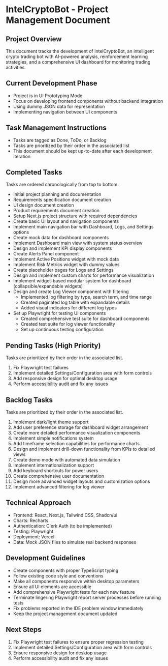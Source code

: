 # IntelCryptoBot - Project Management Document

## Project Overview
This document tracks the development of IntelCryptoBot, an intelligent crypto trading bot with AI-powered analysis, reinforcement learning strategies, and a comprehensive UI dashboard for monitoring trading activities.

## Current Development Phase
- Project is in UI Prototyping Mode
- Focus on developing frontend components without backend integration
- Using dummy JSON data for representation
- Implementing navigation between UI components

## Task Management Instructions
- Tasks are tagged as Done, ToDo, or Backlog
- Tasks are prioritized by their order in the associated list
- This document should be kept up-to-date after each development iteration

## Completed Tasks
Tasks are ordered chronologically from top to bottom.

- Initial project planning and documentation
- Requirements specification document creation
- UI design document creation
- Product requirements document creation
- Setup Next.js project structure with required dependencies
- Create basic UI layout and navigation components
- Implement main navigation bar with Dashboard, Logs, and Settings options
- Create mock data for dashboard components
- Implement Dashboard main view with system status overview
- Design and implement KPI display components
- Create Alerts Panel component
- Implement Active Positions widget with mock data
- Implement Risk Metrics widget with dummy values
- Create placeholder pages for Logs and Settings
- Design and implement custom charts for performance visualization
- Implement widget-based modular system for dashboard (collapsible/expandable widgets)
- Design and create Log Viewer component with filtering
  - Implemented log filtering by type, search term, and time range
  - Created paginated log table with expandable details
  - Added visual indicators for different log types
- Set up Playwright for testing UI components
  - Created comprehensive test suite for dashboard components
  - Created test suite for log viewer functionality
  - Set up continuous testing configuration

## Pending Tasks (High Priority)
Tasks are prioritized by their order in the associated list.

1. Fix Playwright test failures
2. Implement detailed Settings/Configuration area with form controls
3. Add responsive design for optimal desktop usage
4. Perform accessibility audit and fix any issues

## Backlog Tasks
Tasks are prioritized by their order in the associated list.

1. Implement dark/light theme support
2. Add user preference storage for dashboard widget arrangement
3. Create more detailed performance visualization components
4. Implement simple notifications system
5. Add timeframe selection capabilities for performance charts
6. Design and implement drill-down functionality from KPIs to detailed views
7. Create demo mode with automated data simulation
8. Implement internationalization support
9. Add keyboard shortcuts for power users
10. Create comprehensive user documentation
11. Design more advanced widget layouts and customization options
12. Implement advanced filtering for log viewer

## Technical Approach
- Frontend: React, Next.js, Tailwind CSS, Shadcn/ui
- Charts: Recharts
- Authentication: Clerk Auth (to be implemented)
- Testing: Playwright
- Deployment: Vercel
- Data: Mock JSON files to simulate real backend responses

## Development Guidelines
- Create components with proper TypeScript typing
- Follow existing code style and conventions
- Make all components responsive within desktop parameters
- Ensure all UI elements are accessible
- Add comprehensive Playwright tests for each new feature
- Terminate lingering Playwright report server processes before running tests
- Fix problems reported in the IDE problem window immediately
- Keep the project management document updated

## Next Steps
1. Fix Playwright test failures to ensure proper regression testing
2. Implement detailed Settings/Configuration area with form controls
3. Ensure responsive design for desktop usage
4. Perform accessibility audit and fix any issues

